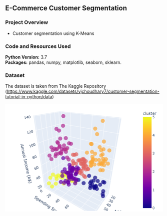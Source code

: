 ## E-Commerce Customer Segmentation

### Project Overview
* Customer segmentation using K-Means


### Code and Resources Used 
**Python Version:** 3.7  
**Packages:** pandas, numpy, matplotlib, seaborn, sklearn.

### Dataset
The dataset is taken from The Kaggle Repository (https://www.kaggle.com/datasets/vjchoudhary7/customer-segmentation-tutorial-in-python/data)  

![](images/capture_1.PNG)











